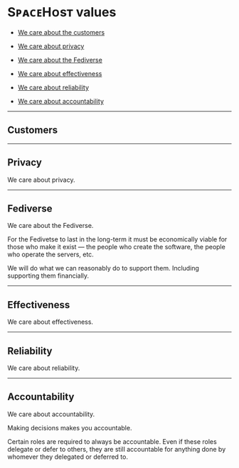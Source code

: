 # SᴘᴀᴄᴇHᴏsᴛ values

* [We care about the customers](#customers)

* [We care about privacy](#privacy)

* [We care about the Fediverse](#fediverse)

* [We care about effectiveness](#effectiveness)

* [We care about reliability](#reliability)

* [We care about accountability](#accountability)

---

## Customers

---

## Privacy

We care about privacy.

---

## Fediverse

We care about the Fediverse.

For the Fedivetse to last in the long-term it must be economically viable for those who make it exist — the people who create the software, the people who operate the servers, etc.

We will do what we can reasonably do to support them.
Including supporting them financially.

---

## Effectiveness

We care about effectiveness.

---

## Reliability

We care about reliability.

---

## Accountability

We care about accountability.

Making decisions makes you accountable.

Certain roles are required to always be accountable.
Even if these roles delegate or defer to others, they are still accountable for anything done by whomever they delegated or deferred to.
